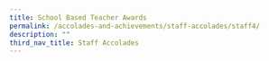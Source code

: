 ```yaml
---
title: School Based Teacher Awards
permalink: /accolades-and-achievements/staff-accolades/staff4/
description: ""
third_nav_title: Staff Accolades
---
```

